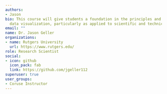 ```yaml
---
authors:
- Jason
bio: This course will give students a foundation in the principles and practice of
  data visualization, particularly as applied to scientific and technical data.
email: ""
name: Dr. Jason Geller 
organizations:
- name: Rutgers University
  url: https://www.rutgers.edu/
role: Research Scientist
social:
- icon: github
  icon_pack: fab
  link: https://github.com/jgeller112
superuser: true
user_groups:
- Coruse Instructor
---
```


